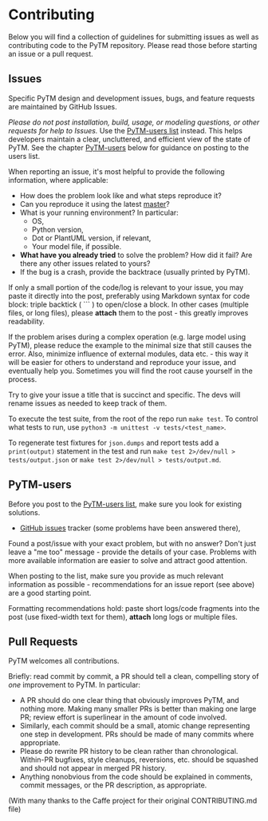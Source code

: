 # Contributing

Below you will find a collection of guidelines for submitting issues as well as contributing code to the PyTM repository.
Please read those before starting an issue or a pull request.

## Issues

Specific PyTM design and development issues, bugs, and feature requests are maintained by GitHub Issues.

*Please do not post installation, build, usage, or modeling questions, or other requests for help to Issues.*
Use the [PyTM-users list](https://groups.google.com/forum/#!forum/pytm-users) instead.
This helps developers maintain a clear, uncluttered, and efficient view of the state of PyTM.
See the chapter [PyTM-users](#PyTM-users) below for guidance on posting to the users list.

When reporting an issue, it's most helpful to provide the following information, where applicable:
* How does the problem look like and what steps reproduce it?
* Can you reproduce it using the latest [master](https://github.com/izar/pytm/tree/master)?
* What is your running environment? In particular:
	* OS,
	* Python version,
	* Dot or PlantUML version, if relevant,
	* Your model file, if possible.
* **What have you already tried** to solve the problem? How did it fail? Are there any other issues related to yours?
* If the bug is a crash, provide the backtrace (usually printed by PyTM).

If only a small portion of the code/log is relevant to your issue, you may paste it directly into the post, preferably using Markdown syntax for code block: triple backtick ( \`\`\` ) to open/close a block.
In other cases (multiple files, or long files), please **attach** them to the post - this greatly improves readability.

If the problem arises during a complex operation (e.g. large model using PyTM), please reduce the example to the minimal size that still causes the error.
Also, minimize influence of external modules, data etc. - this way it will be easier for others to understand and reproduce your issue, and eventually help you.
Sometimes you will find the root cause yourself in the process.

Try to give your issue a title that is succinct and specific. The devs will rename issues as needed to keep track of them.

To execute the test suite, from the root of the repo run `make test`. To control what tests to run, use `python3 -m unittest -v tests/<test_name>`.

To regenerate test fixtures for `json.dumps` and report tests add a `print(output)` statement in the test and run `make test 2>/dev/null > tests/output.json` or  `make test 2>/dev/null > tests/output.md`.

## PyTM-users

Before you post to the [PyTM-users list](https://groups.google.com/forum/#!forum/pytm-users), make sure you look for existing solutions.

* [GitHub issues](https://github.com/izar/pytm/issues) tracker (some problems have been answered there),

Found a post/issue with your exact problem, but with no answer?
Don't just leave a "me too" message - provide the details of your case.
Problems with more available information are easier to solve and attract good attention.

When posting to the list, make sure you provide as much relevant information as possible - recommendations for an issue report (see above) are a good starting point.

Formatting recommendations hold: paste short logs/code fragments into the post (use fixed-width text for them), **attach** long logs or multiple files.

## Pull Requests

PyTM welcomes all contributions.

Briefly: read commit by commit, a PR should tell a clean, compelling story of _one_ improvement to PyTM. In particular:

* A PR should do one clear thing that obviously improves PyTM, and nothing more. Making many smaller PRs is better than making one large PR; review effort is superlinear in the amount of code involved.
* Similarly, each commit should be a small, atomic change representing one step in development. PRs should be made of many commits where appropriate.
* Please do rewrite PR history to be clean rather than chronological. Within-PR bugfixes, style cleanups, reversions, etc. should be squashed and should not appear in merged PR history.
* Anything nonobvious from the code should be explained in comments, commit messages, or the PR description, as appropriate.

(With many thanks to the Caffe project for their original CONTRIBUTING.md file)
